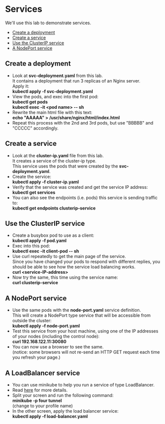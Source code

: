 # Services

We'll use this lab to demonstrate services.

- [Create a deployment](#Create-a-deployment)
- [Create a service](#Create-a-service)
- [Use the ClusterIP service](#Use-the-ClusterIP-service)
- [A NodePort service](#A-NodePort-service)


## Create a deployment

- Look at **svc-deployment.yaml** from this lab.  
It contains a deployment that run 3 replicas of an Nginx server.  
Apply it:  
**kubectl apply -f svc-deployment.yaml**
- View the pods, and exec into the first pod:  
**kubectl get pods**  
**kubectl exec -it \<pod name\> -- sh**
- Rewrite the main html file with this text:  
**echo "AAAAA" > /usr/share/nginx/html/index.html**
- Repeat this process with the 2nd and 3rd pods, but use "BBBBB" and "CCCCC" accordingly.

## Create a service

- Look at the **cluster-ip.yaml** file from this lab.  
It creates a service of the cluster-ip type.  
This service uses the pods that were created by the **svc-deployment.yaml**.  
- Create the service:  
**kubectl apply -f cluster-ip.yaml**
- Verify that the service was created and get the service IP address:  
**kubectl get services**
- You can also see the endpoints (i.e. pods) this service is sending traffic to:  
**kubectl get endpoints clusterip-service**

## Use the ClusterIP service

- Create a busybox pod to use as a client:  
**kubectl apply -f pod.yaml**
- Exec into this pod:  
**kubectl exec -it client-pod -- sh**
- Use curl repeatedly to get the main page of the service.  
Since you have changed your pods to respond with different replies, you should be able to see how the service load balancing works.  
**curl \<service-IP-address\>**
- Now try the same, this time using the service name:  
**curl clusterip-service**

## A NodePort service

- Use the same pods with the **node-port.yaml** service definition.  
This will create a NodePort type service that will be accessible from outside the cluster:  
**kubectl apply -f node-port.yaml**
- Test this service from your host machine, using one of the IP addresses of your nodes (including the control node):  
**curl 192.168.122.11:30080**
- You can now use a browser to see the same.  
(notice: some browsers will not re-send an HTTP GET request each time you refresh your page.)

## A LoadBalancer service

- You can use minikube to help you run a service of type LoadBalancer.
- Read [here](https://minikube.sigs.k8s.io/docs/handbook/accessing/#loadbalancer-access) for more details.
- Split your screen and run the following command:  
**minikube -p four tunnel**  
(change to your profile name)
- In the other screen, apply the load balancer service:  
**kubectl apply -f load-balancer.yaml**

